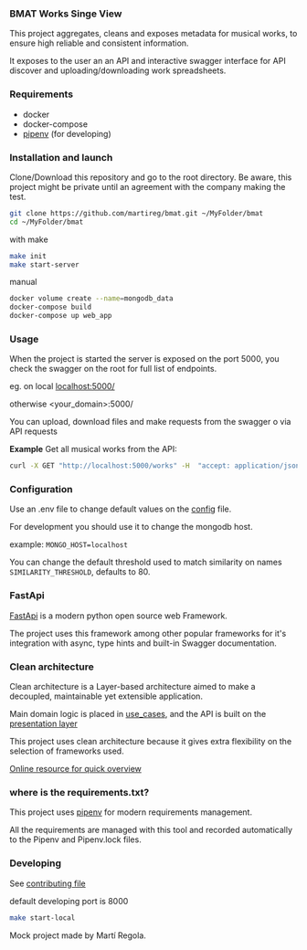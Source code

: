 ### BMAT Works Singe View

This project aggregates, cleans and exposes metadata for musical works, to ensure high reliable and consistent information.

It exposes to the user an an API and interactive swagger interface for API discover and uploading/downloading work spreadsheets.   

### Requirements

- docker
- docker-compose
- [pipenv](https://github.com/pypa/pipenv "pipenv") (for developing)

### Installation and launch

Clone/Download this repository and go to the root directory. Be aware, this project might be private until an agreement with the company making the test.  
```bash
git clone https://github.com/martireg/bmat.git ~/MyFolder/bmat
cd ~/MyFolder/bmat
```

with make
    
```bash
make init
make start-server
```

manual

```bash
docker volume create --name=mongodb_data
docker-compose build
docker-compose up web_app
```
    
### Usage

When the project is started the server is exposed on the port 5000,
you check the swagger on the root for full list of endpoints. 

eg. on local [localhost:5000/](http://localhost:5000/)

otherwise <your_domain>:5000/

You can upload, download files and make requests from the swagger o via API requests

**Example** Get all musical works from the API:
```bash
curl -X GET "http://localhost:5000/works" -H  "accept: application/json" 
``` 

### Configuration

Use an .env file to change default values on the [config](/app/config.py) file.

For development you should use it to change the mongodb host.

example: `MONGO_HOST=localhost`

You can change the default threshold used to match similarity on names `SIMILARITY_THRESHOLD`, defaults to 80.

### FastApi
    
[FastApi](https://fastapi.tiangolo.com/) is a modern python open source web Framework.

The project uses this framework among other popular frameworks for it's integration with async, type hints and built-in Swagger documentation. 

### Clean architecture
    
Clean architecture is a Layer-based architecture aimed to make a decoupled, maintainable yet extensible application.

Main domain logic is placed in [use_cases](app/business_layers/use_cases.py), and the API is built on the [presentation layer](app/business_layers/presentation.py) 

This project uses clean architecture because it gives extra flexibility on the selection of frameworks used.
  
[Online resource for quick overview](https://www.freecodecamp.org/news/a-quick-introduction-to-clean-architecture-990c014448d2/)


### where is the requirements.txt?

This project uses [pipenv](https://github.com/pypa/pipenv) for modern requirements management.

All the requirements are managed with this tool and recorded automatically to the Pipenv and Pipenv.lock files.


   
### Developing

See [contributing file](CONTRIBUTING.md)

default developing port is 8000
```bash
make start-local
```

Mock project made by Martí Regola.